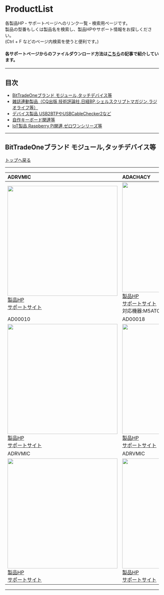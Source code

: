 # ProductList
各製品HP・サポートページへのリンク一覧・検索用ページです。  
製品の型番もしくは製品名を検索し、製品HPやサポート情報をお探しください。  
(Ctrl + F などのページ内検索を使うと便利です。)  
#### 各サポートページからのファイルダウンロード方法は[こちら](https://bit-trade-one.co.jp/h2gh/)の記事で紹介しています。

---

## 目次
- [BitTradeOneブランド モジュール,タッチデバイス等 ](#bittradeoneブランド-モジュールタッチデバイス等)
- [雑誌連動製品（CQ出版,技術評論社,日経BP,シェルスクリプトマガジン,ラジオライフ等）](#雑誌連動製品cq出版技術評論社日経bpシェルスクリプトマガジンラジオライフ等)
- [デバイス製品 USB2BTPやUSBCableChecker2など](#デバイス製品-usb2btpやusbcablechecker2など)
- [自作キーボード関連等](#自作キーボード関連等)
- [IoT製品,Raspberry Pi関連,ゼロワンシリーズ等](#iot製品raspberry-pi関連ゼロワンシリーズ等)

<!--mdでページ内リンクを貼る際はこちらの記事がとてもわかりやすいので必読です！https://qiita.com/hennin/items/7ee58dd7d7c013a23be7#%E5%8D%8A%E8%A7%92%E8%A8%98%E5%8F%B7%E3%81%AF%E3%82%A2%E3%83%B3%E3%83%80%E3%83%BC%E3%83%90%E3%83%BC_%E3%81%A8%E3%83%8F%E3%82%A4%E3%83%95%E3%83%B3-%E4%BB%A5%E5%A4%96%E7%9C%81%E7%95%A5
-->

---


## BitTradeOneブランド モジュール,タッチデバイス等
[トップへ戻る](#productlist)
  
---
| ADRVMIC | ADACHACY | 
| :--- | :--- |
|<a href="https://bit-trade-one.co.jp/adrvmic/"><img src="https://bit-trade-one.co.jp/wp/wp-content/uploads/2021/12/2d0d67c312d1b9bc41fbb87ea2492977.jpg" width="360px"> <br>製品HP</a><br>[サポートサイト]() | <a href="https://bit-trade-one.co.jp/hapstak/"><img src="https://bit-trade-one.co.jp/wp/wp-content/uploads/2021/09/hapStak-Bn-BIG.png" width="360px"> <br>製品HP</a><br>[サポートサイト]()<br>対応機器:M5ATOM、ArduinoMRK|
| AD00010 | AD00018 | 
|<a href="https://bit-trade-one.co.jp/product/module/ad00010/"><img src="https://bit-trade-one.co.jp/wp/wp-content/uploads/2014/04/517ef8cc91ae0376389ee049abca5934.png" width="360px"> <br>製品HP</a><br>[サポートサイト]()| <a href="https://bit-trade-one.co.jp/product/module/ad00018/"><img src="https://bit-trade-one.co.jp/wp/wp-content/uploads/2014/04/ce3a1cb1fd6c72f79f2a050123174e51.png" width="360px"> <br>製品HP</a><br>[サポートサイト]() |
| ADRVMIC | ADRVMIC | 
|<a href="https://bit-trade-one.co.jp/adrvmic/"><img src="https://bit-trade-one.co.jp/wp/wp-content/uploads/2021/12/2d0d67c312d1b9bc41fbb87ea2492977.jpg" width="360px"> <br>製品HP</a><br>[サポートサイト]()| <a href="https://bit-trade-one.co.jp/adrvmic/"><img src="https://bit-trade-one.co.jp/wp/wp-content/uploads/2021/12/2d0d67c312d1b9bc41fbb87ea2492977.jpg" width="360px"> <br>製品HP</a><br>[サポートサイト]() |
---
